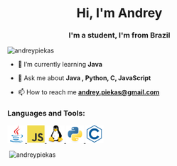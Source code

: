 <h1 align="center">Hi, I'm Andrey</h1>
<h3 align="center">I'm a student, I'm from Brazil</h3>

<p align="left"> <img src="https://komarev.com/ghpvc/?username=andreypiekas&label=Profile%20views&color=0e75b6&style=flat" alt="andreypiekas" /> </p>

- 🌱 I’m currently learning **Java**

- 💬 Ask me about **Java , Python, C, JavaScript**

- 📫 How to reach me **andrey.piekas@gmail.com**


<h3 align="left">Languages and Tools:</h3>
<p align="left"> <a href="https://www.java.com" target="_blank"> <img src="https://raw.githubusercontent.com/devicons/devicon/master/icons/java/java-original.svg" alt="java" width="40" height="40"/> </a> <a href="https://developer.mozilla.org/en-US/docs/Web/JavaScript" target="_blank"> <img src="https://raw.githubusercontent.com/devicons/devicon/master/icons/javascript/javascript-original.svg" alt="javascript" width="40" height="40"/> </a> <a href="https://www.linux.org/" target="_blank"> <img src="https://raw.githubusercontent.com/devicons/devicon/master/icons/linux/linux-original.svg" alt="linux" width="40" height="40"/> </a> <a href="https://www.python.org" target="_blank"> <img src="https://raw.githubusercontent.com/devicons/devicon/master/icons/python/python-original.svg" alt="python" width="40" height="40"/> <a href="https://devdocs.io/c/" target="_blank"> <img src="https://raw.githubusercontent.com/devicons/devicon/9f4f5cdb393299a81125eb5127929ea7bfe42889/icons/c/c-line.svg" alt="C" width="40" height="40"/> </a> </p>

<p>&nbsp;<img align="center" src="https://github-readme-stats.vercel.app/api?username=andreypiekas&show_icons=true&locale=en" alt="andreypiekas" /></p>

